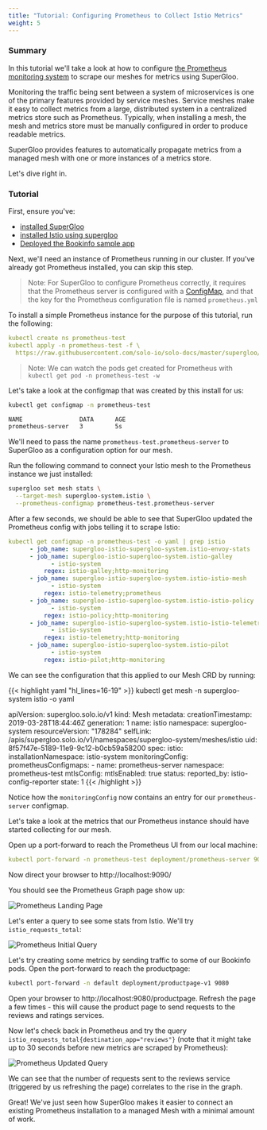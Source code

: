 ```yaml
---
title: "Tutorial: Configuring Prometheus to Collect Istio Metrics"
weight: 5
---
```


### Summary

In this tutorial we'll take a look at how to configure [the Prometheus monitoring system](https://prometheus.io/) to scrape our meshes for metrics using SuperGloo.

Monitoring the traffic being sent between a system of microservices is one of the primary features provided by service meshes. Service meshes make it easy to collect
 metrics from a large, distributed system in a centralized metrics store such as Prometheus. Typically, when installing a mesh, the mesh and metrics store must be manually configured in order to produce readable metrics.
 
SuperGloo provides features to automatically propagate metrics from a managed mesh with one or more instances of a metrics store. 

Let's dive right in.

### Tutorial

First, ensure you've:

- [installed SuperGloo](../../installation)
- [installed Istio using supergloo](../install)
- [Deployed the Bookinfo sample app](../bookinfo)

Next, we'll need an instance of Prometheus running in our cluster. If you've already got Prometheus installed, you can skip this step.

> Note: For SuperGloo to configure Prometheus correctly, it requires that the Prometheus server is configured with a 
> [ConfigMap](https://kubernetes.io/docs/tasks/configure-pod-container/configure-pod-configmap/), and that the
> key for the Prometheus configuration file is named `prometheus.yml` 

To install a simple Prometheus instance for the purpose of this tutorial, run the following:

```yaml
kubectl create ns prometheus-test
kubectl apply -n prometheus-test -f \
  https://raw.githubusercontent.com/solo-io/solo-docs/master/supergloo/exampeles/prometheus/prometheus-demo.yaml
```

> Note: We can watch the pods get created for Prometheus with `kubectl get pod -n prometheus-test -w`
 
Let's take a look at the configmap that was created by this install for us:

```bash
kubectl get configmap -n prometheus-test

NAME                DATA      AGE
prometheus-server   3         5s
```

We'll need to pass the name `prometheus-test.prometheus-server` to SuperGloo as a configuration option for our mesh.

Run the following command to connect your Istio mesh to the Prometheus instance we just installed:

```bash
supergloo set mesh stats \
  --target-mesh supergloo-system.istio \
  --prometheus-configmap prometheus-test.prometheus-server
```

After a few seconds, we should be able to see that SuperGloo updated the Prometheus config with jobs telling it
to scrape Istio:

```yaml
kubectl get configmap -n prometheus-test -o yaml | grep istio
      - job_name: supergloo-istio-supergloo-system.istio-envoy-stats
      - job_name: supergloo-istio-supergloo-system.istio-galley
            - istio-system
          regex: istio-galley;http-monitoring
      - job_name: supergloo-istio-supergloo-system.istio-istio-mesh
            - istio-system
          regex: istio-telemetry;prometheus
      - job_name: supergloo-istio-supergloo-system.istio-istio-policy
            - istio-system
          regex: istio-policy;http-monitoring
      - job_name: supergloo-istio-supergloo-system.istio-istio-telemetry
            - istio-system
          regex: istio-telemetry;http-monitoring
      - job_name: supergloo-istio-supergloo-system.istio-pilot
            - istio-system
          regex: istio-pilot;http-monitoring
```

We can see the configuration that this applied to our Mesh CRD by running:

{{< highlight yaml "hl_lines=16-19" >}}
kubectl get mesh -n supergloo-system istio -o yaml

apiVersion: supergloo.solo.io/v1
kind: Mesh
metadata:
  creationTimestamp: 2019-03-28T18:44:46Z
  generation: 1
  name: istio
  namespace: supergloo-system
  resourceVersion: "178284"
  selfLink: /apis/supergloo.solo.io/v1/namespaces/supergloo-system/meshes/istio
  uid: 8f57f47e-5189-11e9-9c12-b0cb59a58200
spec:
  istio:
    installationNamespace: istio-system
  monitoringConfig:
    prometheusConfigmaps:
    - name: prometheus-server
      namespace: prometheus-test
  mtlsConfig:
    mtlsEnabled: true
status:
  reported_by: istio-config-reporter
  state: 1
{{< /highlight >}}

Notice how the `monitoringConfig` now contains an entry for our `prometheus-server` configmap.

Let's take a look at the metrics that our Prometheus instance should have started collecting for our mesh.

Open up a port-forward to reach the Prometheus UI from our local machine:

```yaml
kubectl port-forward -n prometheus-test deployment/prometheus-server 9090
```

Now direct your browser to http://localhost:9090/

You should see the Prometheus Graph page show up:

![Prometheus Landing Page](../../img/prometheus-landing-page.png "Prometheus Landing Page")

Let's enter a query to see some stats from Istio. We'll try `istio_requests_total`:

![Prometheus Initial Query](../../img/prometheus-initial-query.png "Prometheus Initial Query")

Let's try creating some metrics by sending traffic to some of our Bookinfo pods. Open the port-forward to 
reach the productpage:

```bash
kubectl port-forward -n default deployment/productpage-v1 9080
```

Open your browser to http://localhost:9080/productpage. Refresh the page a few times - 
this will cause the product page to send requests to the reviews and ratings services.

Now let's check back in Prometheus and try the query `istio_requests_total{destination_app="reviews"}` 
(note that it might take up to 30 seconds before new metrics are scraped by Prometheus):

![Prometheus Updated Query](../../img/prometheus-updated-query.png "Prometheus Updated Query")

We can see that the number of requests sent to the reviews service (triggered by us refreshing the page) 
correlates to the rise in the graph.

Great! We've just seen how SuperGloo makes it easier to connect an existing Prometheus installation
to a managed Mesh with a minimal amount of work. 
